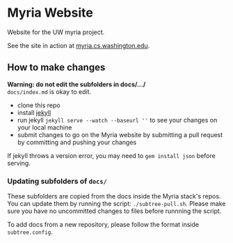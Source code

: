 # Myria Website

Website for the UW myria project.

See the site in action at [myria.cs.washington.edu](http://myria.cs.washington.edu/).

## How to make changes

**Warning: do not edit the subfolders in docs/.../** <br/>
`docs/index.md` is okay to edit.

* clone this repo
* install [jekyll](http://jekyllrb.com/)
* run jekyll `jekyll serve --watch --baseurl ''` to see your changes on your local machine
* submit changes to go on the Myria website
  by submitting a pull request by committing and pushing your changes 

If jekyll throws a version error, you may need to `gem install json` before serving.

### Updating subfolders of `docs/`

These subfolders are copied from the docs inside the Myria stack's repos.
You can update them by running the script: `./subtree-pull.sh`.
Please make sure you have no uncommitted changes to files before runnning the script.

To add docs from a new repository, please follow the format inside `subtree.config`.
